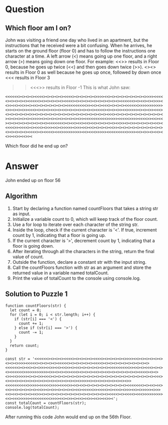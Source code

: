 # Question

## Which floor am I on?

John was visiting a friend one day who lived in an apartment, but the instructions that he
received were a bit confusing. When he arrives, he starts on the ground floor (floor 0) and
has to follow the instructions one character at a time.
A left arrow (<) means going up one floor, and a right arrow (>) means going down one floor.
For example:
<<>> results in Floor 0, because he goes up twice (<<) and then goes down twice (>>).
<><> results in Floor 0 as well because he goes up once, followed by down once
<<< results in Floor 3
>><<<>> results in Floor -1
This is what John saw:

```
<<<<<<><><><><<<<><><><><><<<<><><><><><>>>><<><><><><><><><><>>>><<<<
<><><><><><<<<<><><><><><><<<<><><><><><><><><><><><<<<<<><><<><><>>><
<>><<><<>><><<><><><><><><><<<<<<<<<>><<><><<<><><><><<<<<<>>>>>>>>>>>
<>><><><>><<<><><><><<><><<><><><><><><><<<<><><><>><<>>>>><><><>><<<>
<><><><><><>><><><><><><><><><><><><><><><><><<<><><><><><><><><><><><
><><><><><><>>>><><><><><><><><><>><<<<<<<<<<>>>>><<<<<>>>><<<<>><<><<
><><><><><><><><><><<<<<<<><><<><<><<><<><><><><><<>><><>><><><><><<><
<<<<>><<<<><><<<><>>><<><>>>>><>>><<><<><><><><<>><><><><><><><><><><>
<><><><><><<<<><><<<<><<<>>>>>>>>><<><<<>>>>><<<<<<<<<>>>><<><>><><<><
<>><<>><<>><
```
Which floor did he end up on?

# Answer

John ended up on floor 56

## Algorithm
1. Start by declaring a function named countFloors that takes a string str as input.
2. Initialize a variable count to 0, which will keep track of the floor count.
3. Use a for loop to iterate over each character of the string str.
4. Inside the loop, check if the current character is '<'. If true, increment count by 1, indicating that a floor is going up.
5. If the current character is '>', decrement count by 1, indicating that a floor is going down.
6. After iterating through all the characters in the string, return the final value of count.
7. Outside the function, declare a constant str with the input string.
8. Call the countFloors function with str as an argument and store the returned value in a variable named totalCount.
9. Print the value of totalCount to the console using console.log.

## Solution to Puzzle 1

```
function countFloors(str) {
  let count = 0;
  for (let i = 0; i < str.length; i++) {
    if (str[i] === '<') {
      count += 1;
    } else if (str[i] === '>') {
      count -= 1;
    }
  }
  return count;
}

const str = '<<<<<<><><><><<<<><><><><><<<<><><><><><>>>><<><><><><><><><><>>>><<<<<><><><><><<<<<><><><><><><<<<><><><><><><><><><><><<<<<<><><<><><>>><<>><<><<>><><<><><><><><><><<<<<<<<<>><<><><<<><><><><<<<<<>>>>>>>>>>><>><><><>><<<><><><><<><><<><><><><><><><<<<><><><>><<>>>>><><><>><<<><><><><><><>><><><><><><><><><><><><><><><><><<<><><><><><><><><><><><><><><><><><>>>><><><><><><><><><>><<<<<<<<<<>>>>><<<<<>>>><<<<>><<><<><><><><><><><><><><<<<<<<><><<><<><<><<><><><><><<>><><>><><><><><<><<<<<>><<<<><><<<><>>><<><>>>>><>>><<><<><><><><<>><><><><><><><><><><><><><><><><<<<><><<<<><<<>>>>>>>>><<><<<>>>>><<<<<<<<<>>>><<><>><><<><<>><<>><<>><';
const totalCount = countFloors(str);
console.log(totalCount);
```

After running this code John would end up on the 56th Floor.
